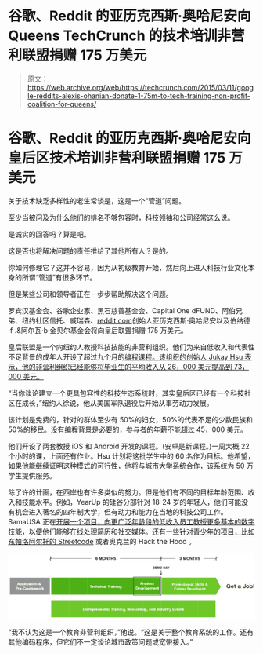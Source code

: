# 谷歌、Reddit 的亚历克西斯·奥哈尼安向 Queens TechCrunch 的技术培训非营利联盟捐赠 175 万美元

> 原文：<https://web.archive.org/web/https://techcrunch.com/2015/03/11/google-reddits-alexis-ohanian-donate-1-75m-to-tech-training-non-profit-coalition-for-queens/>

# 谷歌、Reddit 的亚历克西斯·奥哈尼安向皇后区技术培训非营利联盟捐赠 175 万美元

关于技术缺乏多样性的老生常谈是，这是一个“管道”问题。

至少当被问及为什么他们的排名不够包容时，科技领袖和公司经常这么说。

是诚实的回答吗？算是吧。

这是否也将解决问题的责任推给了其他所有人？是的。

你如何修理它？这并不容易，因为从初级教育开始，然后向上进入科技行业文化本身的所谓“管道”有很多环节。

但是某些公司和领导者正在一步步帮助解决这个问题。

罗宾汉基金会、谷歌企业家、黑石慈善基金会、Capital One dFUND、阿伯兄弟、纽约社区信托、威瑞森、[reddit.com](https://web.archive.org/web/20230125125334/http://reddit.com/)创始人亚历克西斯·奥哈尼安以及伯纳德·f .&阿尔瓦·b·金贝尔基金会将向皇后联盟捐赠 175 万美元。

皇后联盟是一个向纽约人教授科技技能的非营利组织。他们为来自低收入和代表性不足背景的成年人开设了超过九个月的[编程课程。该组织的创始人 Jukay Hsu 表示，他的非营利组织已经能够将毕业生的平均收入从 26，000 美元提高到 73，000 美元。](https://web.archive.org/web/20230125125334/http://c4q.nyc/jobs)

“当你谈论建立一个更具包容性的科技生态系统时，其实皇后区已经有一个科技社区在成长，”纽约人徐说，他从美国军队退役后开始从事劳动力发展。

该计划是免费的，针对的群体至少有 50%的妇女，50%的代表不足的少数民族和 50%的移民。没有编程背景是必要的，参与者的年薪不能超过 45，000 美元。

他们开设了两套教授 iOS 和 Android 开发的课程。(安卓是新课程。)一周大概 22 个小时的课，上面还有作业。Hsu 计划将这批学生中的 60 名作为目标。他希望，如果他能继续证明这种模式的可行性，他将与城市大学系统合作，该系统为 50 万学生提供服务。

除了许的计画，在西岸也有许多类似的努力。但是他们有不同的目标年龄范围、收入和技能水平。例如，YearUp 的硅谷分部针对 18-24 岁的年轻人，他们可能没有机会进入著名的四年制大学，但有动力和能力在当地的科技公司工作。SamaUSA 正在[开展一个项目，向更广泛年龄段的低收入员工教授更多基本的数字技能](https://web.archive.org/web/20230125125334/https://techcrunch.com/2015/02/26/samausa/)，以便他们能够在线处理简历和社交媒体。还有一些针对[青少年的项目，比如东帕洛阿尔托的 Streetcode](https://web.archive.org/web/20230125125334/http://peninsulapress.com/2015/02/19/streetcode-academy-east-palo-alto/) 或者奥克兰的 Hack the Hood 。

![timeline](img/de3e2884c7e475d5b9c6ded75b0e0713.png)

“我不认为这是一个教育非营利组织，”他说。“这是关于整个教育系统的工作。还有其他编码程序，但它们不一定谈论城市政策问题或宽带接入。”